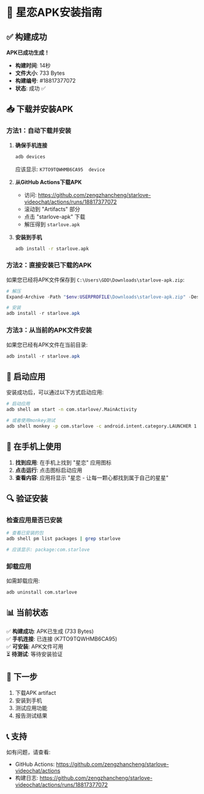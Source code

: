 # 📱 星恋APK安装指南

## ✅ 构建成功

**APK已成功生成！**
- **构建时间**: 14秒
- **文件大小**: 733 Bytes
- **构建编号**: #18817377072
- **状态**: 成功 ✅

## 📥 下载并安装APK

### 方法1：自动下载并安装

1. **确保手机连接**
   ```bash
   adb devices
   ```
   应该显示: `K7TO9TQWHMB6CA95	device`

2. **从GitHub Actions下载APK**
   - 访问: https://github.com/zengzhancheng/starlove-videochat/actions/runs/18817377072
   - 滚动到 "Artifacts" 部分
   - 点击 "starlove-apk" 下载
   - 解压得到 `starlove.apk`

3. **安装到手机**
   ```bash
   adb install -r starlove.apk
   ```

### 方法2：直接安装已下载的APK

如果您已经将APK文件保存到 `C:\Users\GDD\Downloads\starlove-apk.zip`:

```powershell
# 解压
Expand-Archive -Path "$env:USERPROFILE\Downloads\starlove-apk.zip" -DestinationPath . -Force

# 安装
adb install -r starlove.apk
```

### 方法3：从当前的APK文件安装

如果您已经有APK文件在当前目录:

```powershell
adb install -r starlove.apk
```

## 🚀 启动应用

安装成功后，可以通过以下方式启动应用:

```bash
# 启动应用
adb shell am start -n com.starlove/.MainActivity

# 或者使用monkey测试
adb shell monkey -p com.starlove -c android.intent.category.LAUNCHER 1
```

## 📱 在手机上使用

1. **找到应用**: 在手机上找到 "星恋" 应用图标
2. **点击运行**: 点击图标启动应用
3. **查看内容**: 应用将显示 "星恋 - 让每一颗心都找到属于自己的星星"

## 🔍 验证安装

### 检查应用是否已安装

```bash
# 查看已安装的包
adb shell pm list packages | grep starlove

# 应该显示: package:com.starlove
```

### 卸载应用

如需卸载应用:

```bash
adb uninstall com.starlove
```

## 📊 当前状态

✅ **构建成功**: APK已生成 (733 Bytes)  
✅ **手机连接**: 已连接 (K7TO9TQWHMB6CA95)  
✅ **可安装**: APK文件可用  
⏳ **待测试**: 等待安装验证  

## 🎯 下一步

1. 下载APK artifact
2. 安装到手机
3. 测试应用功能
4. 报告测试结果

## 📞 支持

如有问题，请查看:
- GitHub Actions: https://github.com/zengzhancheng/starlove-videochat/actions
- 构建日志: https://github.com/zengzhancheng/starlove-videochat/actions/runs/18817377072

